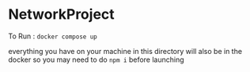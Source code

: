# NetworkProject
To Run :
`docker compose up`

everything you have on your machine in this directory will also be in the docker 
so you may need to do 
`npm i` before launching 